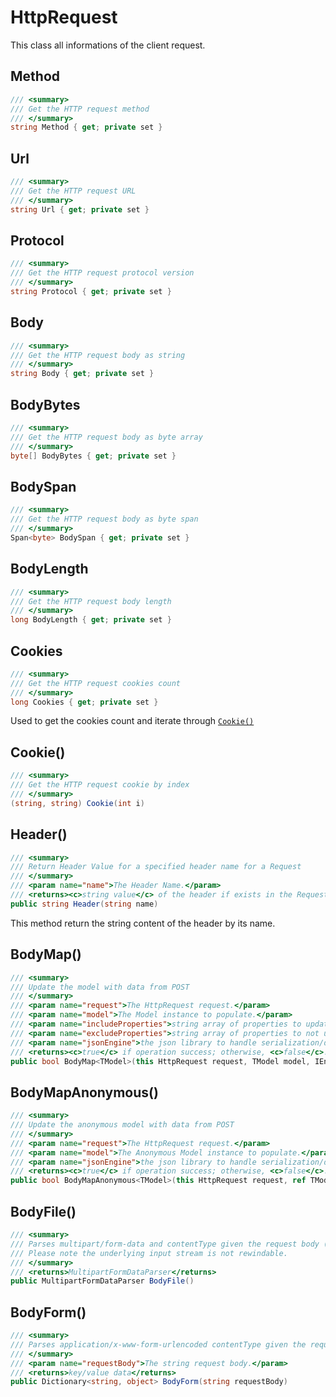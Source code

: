 # HttpRequest

This class all informations of the client request.


## Method

```csharp
/// <summary>
/// Get the HTTP request method
/// </summary>
string Method { get; private set }
```


## Url

```csharp
/// <summary>
/// Get the HTTP request URL
/// </summary>
string Url { get; private set }
```


## Protocol

```csharp
/// <summary>
/// Get the HTTP request protocol version
/// </summary>
string Protocol { get; private set }
```

## Body

```csharp
/// <summary>
/// Get the HTTP request body as string
/// </summary>
string Body { get; private set }
```


## BodyBytes

```csharp
/// <summary>
/// Get the HTTP request body as byte array
/// </summary>
byte[] BodyBytes { get; private set }
```

## BodySpan

```csharp
/// <summary>
/// Get the HTTP request body as byte span
/// </summary>
Span<byte> BodySpan { get; private set }
```

## BodyLength

```csharp
/// <summary>
/// Get the HTTP request body length
/// </summary>
long BodyLength { get; private set }
```


## Cookies

```csharp
/// <summary>
/// Get the HTTP request cookies count
/// </summary>
long Cookies { get; private set }
```

Used to get the cookies count and iterate through [`Cookie()`](#cookie)


## Cookie()

```csharp
/// <summary>
/// Get the HTTP request cookie by index
/// </summary>
(string, string) Cookie(int i)
```


## Header()

```csharp
/// <summary>
/// Return Header Value for a specified header name for a Request
/// </summary>
/// <param name="name">The Header Name.</param>
/// <returns><c>string value</c> of the header if exists in the Request; otherwise, <c>null</c>.</returns>
public string Header(string name)
```

This method return the string content of the header by its name.


## BodyMap()

```csharp
/// <summary>
/// Update the model with data from POST
/// </summary>
/// <param name="request">The HttpRequest request.</param>
/// <param name="model">The Model instance to populate.</param>
/// <param name="includeProperties">string array of properties to update the model. if null update all.</param>
/// <param name="excludeProperties">string array of properties to not update.</param>
/// <param name="jsonEngine">the json library to handle serialization/deserialization</param>
/// <returns><c>true</c> if operation success; otherwise, <c>false</c>.</returns>
public bool BodyMap<TModel>(this HttpRequest request, TModel model, IEnumerable<string> includeProperties = null, IEnumerable<string> excludeProperties = null, IJsonEngine jsonEngine = null)
```


## BodyMapAnonymous()

```csharp
/// <summary>
/// Update the anonymous model with data from POST
/// </summary>
/// <param name="request">The HttpRequest request.</param>
/// <param name="model">The Anonymous Model instance to populate.</param>
/// <param name="jsonEngine">the json library to handle serialization/deserialization</param>
/// <returns><c>true</c> if operation success; otherwise, <c>false</c>.</returns>
public bool BodyMapAnonymous<TModel>(this HttpRequest request, ref TModel model, IJsonEngine jsonEngine = null)
```


## BodyFile()

```csharp
/// <summary>
/// Parses multipart/form-data and contentType given the request body (Request.InputStream)
/// Please note the underlying input stream is not rewindable.
/// </summary>
/// <returns>MultipartFormDataParser</returns>
public MultipartFormDataParser BodyFile()
```


## BodyForm()

```csharp
/// <summary>
/// Parses application/x-www-form-urlencoded contentType given the request body string.
/// </summary>
/// <param name="requestBody">The string request body.</param>
/// <returns>key/value data</returns>
public Dictionary<string, object> BodyForm(string requestBody)
```

